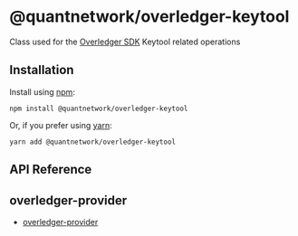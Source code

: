 [docs]: https://github.com/quantnetwork/overledger-sdk-javascript/blob/master/README.md
[repo]: https://github.com/quantnetwork/overledger-sdk-javascript

# @quantnetwork/overledger-keytool

Class used for the [Overledger SDK][repo] Keytool related operations

## Installation

Install using [npm](https://www.npmjs.org/):
```
npm install @quantnetwork/overledger-keytool
```

Or, if you prefer using [yarn](https://yarnpkg.com/):

```
yarn add @quantnetwork/overledger-keytool
```

## API Reference

<a name="module_overledger-keytool"></a>

## overledger-provider

* [overledger-provider](#module_overledger-keytool)



